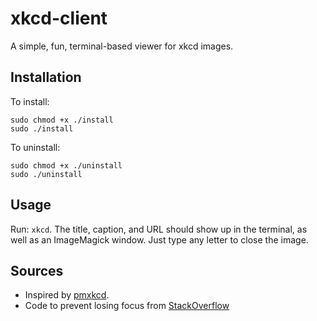 # xkcd-client
A simple, fun, terminal-based viewer for xkcd images.

## Installation
To install:
```
sudo chmod +x ./install
sudo ./install
```

To uninstall:
```
sudo chmod +x ./uninstall
sudo ./uninstall
```

## Usage
Run: `xkcd`. The title, caption, and URL should show up in the terminal, as well as an ImageMagick window. Just type any letter to close the image.

## Sources
 - Inspired by [pmxkcd](https://github.com/hakerdefo/pmxkcd).
 - Code to prevent losing focus from [StackOverflow](http://stackoverflow.com/questions/25585625/)
